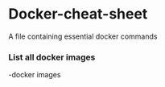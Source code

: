 # Docker-cheat-sheet
A file containing essential docker commands

### List all docker images
-docker images
